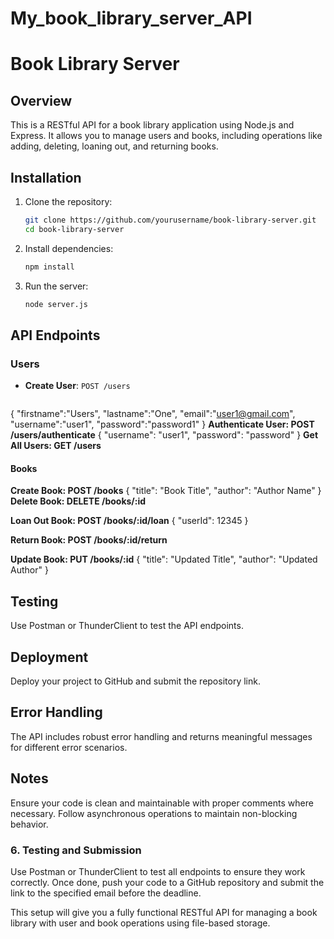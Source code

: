 # My_book_library_server_API
# Book Library Server

## Overview

This is a RESTful API for a book library application using Node.js and Express. It allows you to manage users and books, including operations like adding, deleting, loaning out, and returning books.

## Installation

1. Clone the repository:
    ```sh
    git clone https://github.com/yourusername/book-library-server.git
    cd book-library-server
    ```

2. Install dependencies:
    ```sh
    npm install
    ```

3. Run the server:
    ```sh
    node server.js
    ```

## API Endpoints

### Users

- **Create User**: `POST /users`
  ```json
 {
    "firstname":"Users",
    "lastname":"One",
    "email":"user1@gmail.com",
    "username":"user1",
    "password":"password1"
}
**Authenticate User: POST /users/authenticate**
{
  "username": "user1",
  "password": "password"
}
**Get All Users: GET /users**

#### Books
**Create Book: POST /books**
{
  "title": "Book Title",
  "author": "Author Name"
}
**Delete Book: DELETE /books/:id**

**Loan Out Book: POST /books/:id/loan**
{
  "userId": 12345
}

**Return Book: POST /books/:id/return**

**Update Book: PUT /books/:id**
{
  "title": "Updated Title",
  "author": "Updated Author"
}

## Testing
Use Postman or ThunderClient to test the API endpoints.

## Deployment
Deploy your project to GitHub and submit the repository link.

## Error Handling
The API includes robust error handling and returns meaningful messages for different error scenarios.

## Notes
Ensure your code is clean and maintainable with proper comments where necessary.
Follow asynchronous operations to maintain non-blocking behavior.


### 6. Testing and Submission

Use Postman or ThunderClient to test all endpoints to ensure they work correctly. Once done, push your code to a GitHub repository and submit the link to the specified email before the deadline.

This setup will give you a fully functional RESTful API for managing a book library with user and book operations using file-based storage.


